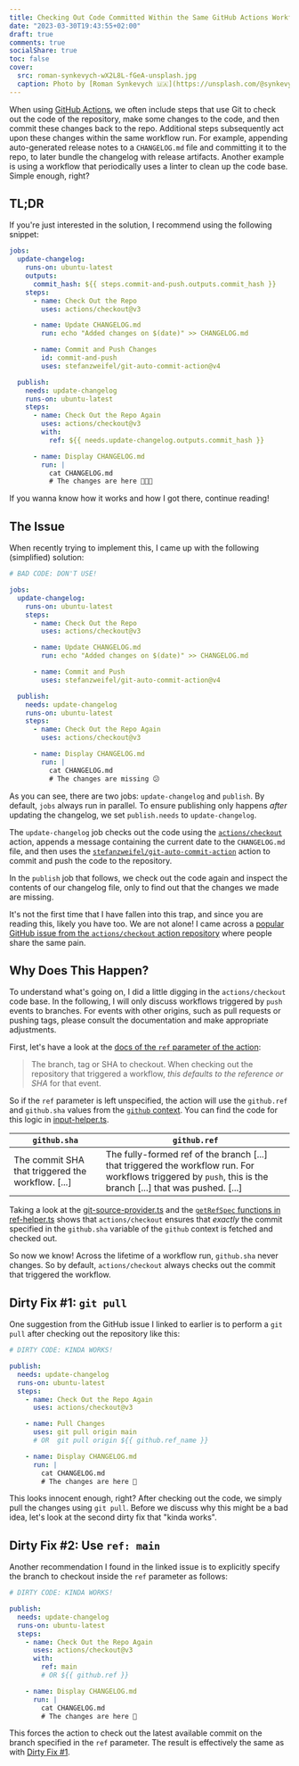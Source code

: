 ```yaml
---
title: Checking Out Code Committed Within the Same GitHub Actions Workflow Run
date: "2023-03-30T19:43:55+02:00"
draft: true
comments: true
socialShare: true
toc: false
cover:
  src: roman-synkevych-wX2L8L-fGeA-unsplash.jpg
  caption: Photo by [Roman Synkevych 🇺🇦](https://unsplash.com/@synkevych)
---
```


When using [GitHub Actions](https://docs.github.com/en/actions), we often
include steps that use Git to check out the code of the repository, make some
changes to the code, and then commit these changes back to the repo. Additional
steps subsequently act upon these changes within the same workflow run. For
example, appending auto-generated release notes to a `CHANGELOG.md` file and
committing it to the repo, to later bundle the changelog with release artifacts.
Another example is using a workflow that periodically uses a linter to clean up
the code base. Simple enough, right?

<!--more-->

## TL;DR

If you're just interested in the solution, I recommend using the following
snippet:

```yml
jobs:
  update-changelog:
    runs-on: ubuntu-latest
    outputs:
      commit_hash: ${{ steps.commit-and-push.outputs.commit_hash }}
    steps:
      - name: Check Out the Repo
        uses: actions/checkout@v3

      - name: Update CHANGELOG.md
        run: echo "Added changes on $(date)" >> CHANGELOG.md

      - name: Commit and Push Changes
        id: commit-and-push
        uses: stefanzweifel/git-auto-commit-action@v4

  publish:
    needs: update-changelog
    runs-on: ubuntu-latest
    steps:
      - name: Check Out the Repo Again
        uses: actions/checkout@v3
        with:
          ref: ${{ needs.update-changelog.outputs.commit_hash }}

      - name: Display CHANGELOG.md
        run: |
          cat CHANGELOG.md
          # The changes are here 🎉🎉🎉
```

If you wanna know how it works and how I got there, continue reading!

## The Issue

When recently trying to implement this, I came up with the following
(simplified) solution:

```yml
# BAD CODE: DON'T USE!

jobs:
  update-changelog:
    runs-on: ubuntu-latest
    steps:
      - name: Check Out the Repo
        uses: actions/checkout@v3

      - name: Update CHANGELOG.md
        run: echo "Added changes on $(date)" >> CHANGELOG.md

      - name: Commit and Push
        uses: stefanzweifel/git-auto-commit-action@v4

  publish:
    needs: update-changelog
    runs-on: ubuntu-latest
    steps:
      - name: Check Out the Repo Again
        uses: actions/checkout@v3

      - name: Display CHANGELOG.md
        run: |
          cat CHANGELOG.md
          # The changes are missing 😕
```

As you can see, there are two jobs: `update-changelog` and `publish`. By
default, `jobs` always run in parallel. To ensure publishing only happens
_after_ updating the changelog, we set `publish.needs` to `update-changelog`.

The `update-changelog` job checks out the code using the
[`actions/checkout`](https://github.com/actions/checkout) action, appends a
message containing the current date to the `CHANGELOG.md` file, and then uses
the
[`stefanzweifel/git-auto-commit-action`](https://github.com/stefanzweifel/git-auto-commit-action)
action to commit and push the code to the repository.

In the `publish` job that follows, we check out the code again and inspect the
contents of our changelog file, only to find out that the changes we made are
missing.

It's not the first time that I have fallen into this trap, and since you are
reading this, likely you have too. We are not alone! I came across a
[popular GitHub issue from the `actions/checkout` action repository](https://github.com/actions/checkout/issues/439)
where people share the same pain.

## Why Does This Happen?

To understand what's going on, I did a little digging in the `actions/checkout`
code base. In the following, I will only discuss workflows triggered by `push`
events to branches. For events with other origins, such as pull requests or
pushing tags, please consult the documentation and make appropriate adjustments.

First, let's have a look at the
[docs of the `ref` parameter of the action](https://github.com/actions/checkout/tree/v3.5.0#usage):

> The branch, tag or SHA to checkout. When checking out the repository that
> triggered a workflow, _this defaults to the reference or SHA_ for that event.

So if the `ref` parameter is left unspecified, the action will use the
`github.ref` and `github.sha` values from the
[`github` context](https://docs.github.com/en/actions/learn-github-actions/contexts#github-context).
You can find the code for this logic in
[input-helper.ts](https://github.com/actions/checkout/blob/v3.5.0/src/input-helper.ts#L60-L79).

| `github.sha`                                      | `github.ref`                                                                                                                                                 |
| ------------------------------------------------- | ------------------------------------------------------------------------------------------------------------------------------------------------------------ |
| The commit SHA that triggered the workflow. [...] | The fully-formed ref of the branch [...] that triggered the workflow run. For workflows triggered by `push`, this is the branch [...] that was pushed. [...] |

Taking a look at the
[git-source-provider.ts](https://github.com/actions/checkout/blob/v3.5.0/src/git-source-provider.ts#L154-L197)
and the
[`getRefSpec` functions in ref-helper.ts](https://github.com/actions/checkout/blob/v3.5.0/src/ref-helper.ts#L66-L125)
shows that `actions/checkout` ensures that _exactly_ the commit specified in the
`github.sha` variable of the `github` context is fetched and checked out.

So now we know! Across the lifetime of a workflow run, `github.sha` never
changes. So by default, `actions/checkout` always checks out the commit that
triggered the workflow.

## Dirty Fix #1: `git pull`

One suggestion from the GitHub issue I linked to earlier is to perform a
`git pull` after checking out the repository like this:

```yml
# DIRTY CODE: KINDA WORKS!

publish:
  needs: update-changelog
  runs-on: ubuntu-latest
  steps:
    - name: Check Out the Repo Again
      uses: actions/checkout@v3

    - name: Pull Changes
      uses: git pull origin main
      # OR  git pull origin ${{ github.ref_name }}

    - name: Display CHANGELOG.md
      run: |
        cat CHANGELOG.md
        # The changes are here 🎉
```

This looks innocent enough, right? After checking out the code, we simply pull
the changes using `git pull`. Before we discuss why this might be a bad idea,
let's look at the second dirty fix that "kinda works".

## Dirty Fix #2: Use `ref: main`

Another recommendation I found in the linked issue is to explicitly specify the
branch to checkout inside the `ref` parameter as follows:

```yml
# DIRTY CODE: KINDA WORKS!

publish:
  needs: update-changelog
  runs-on: ubuntu-latest
  steps:
    - name: Check Out the Repo Again
      uses: actions/checkout@v3
      with:
        ref: main
        # OR ${{ github.ref }}

    - name: Display CHANGELOG.md
      run: |
        cat CHANGELOG.md
        # The changes are here 🎉
```

This forces the action to check out the latest available commit on the branch
specified in the `ref` parameter. The result is effectively the same as with
[Dirty Fix #1](#dirty-fix-1-git-pull).
